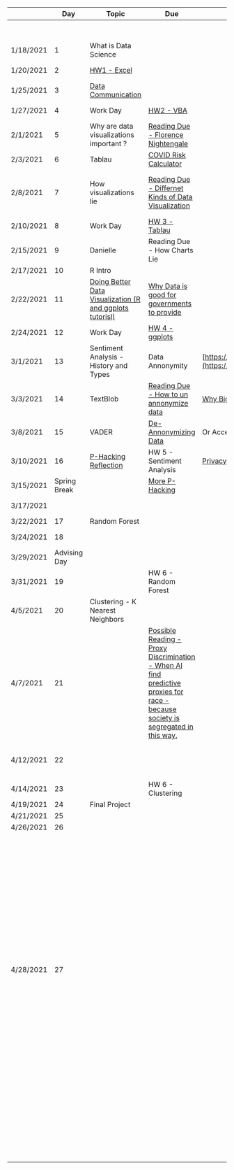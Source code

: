 |            | Day           | Topic                                                     | Due                                                                                                                               |                                                      |                                                      |   |   | In Data Science 2                                                                              |                                                                                                                                                                                                                                                                                                                                        |
|------------|---------------|-----------------------------------------------------------|-----------------------------------------------------------------------------------------------------------------------------------|------------------------------------------------------|------------------------------------------------------|---|---|------------------------------------------------------------------------------------------------|----------------------------------------------------------------------------------------------------------------------------------------------------------------------------------------------------------------------------------------------------------------------------------------------------------------------------------------|
|            |               |                                                           |                                                                                                                                   |                                                      | [https://classroom.google.com/u/0/c/NDQ0NzcyODkzNjk4](https://classroom.google.com/u/0/c/NDQ0NzcyODkzNjk4)  |   |   |                                                                                                |                                                                                                                                                                                                                                                                                                                                        |
| 1/18/2021  | 1             |  What is Data Science                                     |                                                                                                                                   |                                                      | [https://arielcwebster.github.io/DataScience/](https://arielcwebster.github.io/DataScience/)         |   |   | R                                                                                              | Apache Pig                                                                                                                                                                                                                                                                                                                             |
| 1/20/2021  | 2             | [HW1 - Excel](https://docs.google.com/document/d/1g8eOYNe9sDmrstRgvFRZBskxjaIaD7Za4lFXSgPPkVw/edit)                                               |                                                                                                                                   |                                                      |                                                      |   | Nueral Networks | Hadoop                                                                                         |
| 1/25/2021  | 3             | [Data Communication](https://docs.google.com/document/d/1PTe_eezbRdZcxIOODyiQzDM4vtjVNJkVDC_7vZQSoZE/edit)                                        |                                                                                                                                   |                                                      |                                                      |   |   | SQL                                                                                            |                                                                                                                                                                                                                                                                                                                                        |
| 1/27/2021  | 4             | Work Day                                                  | [HW2 - VBA](https://docs.google.com/document/d/1bTkmUon_Kq6_DupNw2Szh-T4rFGqzeA2aIIBy7m1yhk/edit)                                                                                                                         |                                                      |                                                      |   |   | D3 - Java Script - probably should have done first semester as part of a unit on HTML          |                                                                                                                                                                                                                                                                                                                                        |
| 2/1/2021   | 5             | Why are data visualizations important ?                   | [Reading Due - Florence Nightengale](https://docs.google.com/forms/d/1FBgScIpV9Vpa-jb1nlWuoCqOxFE7v5SmQtacpFHpIq8/edit)                                                                                                |                                                      |                                                      |   |   | Tablau                                                                                         |                                                                                                                                                                                                                                                                                                                                        |
| 2/3/2021   | 6             | Tablau                                                    | [COVID Risk Calculator](https://www.nytimes.com/2021/12/30/style/covid-risk-calculator.html)                                                                                                             |                                                      |                                                      |   |   | Julia                                                                                          |                                                                                                                                                                                                                                                                                                                                        |
| 2/8/2021   | 7             | How visualizations lie                                    | [Reading Due - Differnet Kinds of Data Visualization](https://github.com/arielcwebster/DataScience/blob/main/visualdatacommunication.pdf)                                                                               |                                                      |                                                      |   |   | [Data cleaning part 2 - https://github.com/JohnDickerson/cmsc320-fall2018/tree/master/project1](https://github.com/JohnDickerson/cmsc320-fall2018/tree/master/project1)  |                                                                                                                                                                                                                                                                                                                                        |
| 2/10/2021  | 8             | Work Day                                                  | [HW 3 - Tablau](https://docs.google.com/document/d/1bta4t39rpvl-kXgO2pmZPGypWnYyBbiyzCPek9kxv9E/edit)                                                                                                                     |                                                      |                                                      |   |   |                                                                                                |                                                                                                                                                                                                                                                                                                                                        |
| 2/15/2021  | 9             | Danielle                                                  | Reading Due - How Charts Lie                                                                                                      |                                                      |                                                      |   |   | Sentiment Analysis                                                                             |                                                                                                                                                                                                                                                                                                                                        |
| 2/17/2021  | 10            | R Intro                                                   |                                                                                                                                   |                                                      |                                                      |   |   | VADER Sentiment Analysis                                                                       |                                                                                                                                                                                                                                                                                                                                        |
| 2/22/2021  | 11            | [Doing Better Data Visualization (R and ggplots tutorisl)](https://github.com/arielcwebster/DataScience/blob/main/Doing%20Better%20Data%20Visualization%20_%20Enhanced%20Reader.pdf)  | [Why Data is good for governments to provide](https://www.theguardian.com/local-government-network/2013/oct/21/open-data-us-san-francisco)                                                                                       |                                                      |                                                      |   |   | TextBlob Sentiment Analysis (In Book 12.2)                                                     |                                                                                                                                                                                                                                                                                                                                        |
| 2/24/2021  | 12            | Work Day                                                  | [HW 4 - ggplots](https://docs.google.com/document/u/0/d/1TXkdIoYaQrT3uLCqSY_RbHr2jYbZPsTP4KwXppt2sN0/edit)                                                                                                                    |                                                      |                                                      |   |   | In DS2 maybe make them do machine learning for sentiment analysis                              |                                                                                                                                                                                                                                                                                                                                        |
| 3/1/2021   | 13            | Sentiment Analysis - History and Types                    | Data Annonymity                                                                                                                   | [https://www.science.org/doi/10.1126/science.1256297](https://www.science.org/doi/10.1126/science.1256297)  |                                                      |   |   |                                                                                                |                                                                                                                                                                                                                                                                                                                                        |
| 3/3/2021   | 14            | TextBlob                                                  | [Reading Due - How to un annonymize data](https://www.theguardian.com/technology/2019/jul/23/anonymised-data-never-be-anonymous-enough-study-finds)                                                                                           | [Why Big Data Helps Science](https://gigaom.com/2011/11/08/for-science-big-data-is-the-microscope-of-the-21st-century/)                           |                                                      |   |   |                                                                                                |                                                                                                                                                                                                                                                                                                                                        |
| 3/8/2021   | 15            | VADER                                                     | [De-Annonymizing Data](https://www.nature.com/articles/s41467-019-10933-3)                                                                                                              | Or Access and more Data base stuff                   |                                                      |   |   | Coursera Data Science Ethics                                                                   |                                                                                                                                                                                                                                                                                                                                        |
| 3/10/2021  | 16            | [P-Hacking Reflection](https://rss.onlinelibrary.wiley.com/doi/epdf/10.1111/1740-9713.01505)                                      | HW 5 - Sentiment Analysis                                                                                                         | [Privacy Concerns with Big Data](https://vartree.blogspot.com/2014/04/i-know-where-you-were-last-summer.html)                       |                                                      |   |   | Data Privacy                                                                                   |                                                                                                                                                                                                                                                                                                                                        |
| 3/15/2021  | Spring Break  |                                                           | [More P-Hacking](https://rss.onlinelibrary.wiley.com/doi/10.1111/1740-9713.01554)                                                                                                                    |                                                      |                                                      |   |   |                                                                                                |                                                                                                                                                                                                                                                                                                                                        |
| 3/17/2021  |               |                                                           |                                                                                                                                   |                                                      |                                                      |   |   | Analyze data using tools like Spark, MongoDB and Cassandra.                                    |                                                                                                                                                                                                                                                                                                                                        |
| 3/22/2021  | 17            | Random Forest                                             |                                                                                                                                   |                                                      |                                                      |   |   |                                                                                                |                                                                                                                                                                                                                                                                                                                                        |
| 3/24/2021  | 18            |                                                           |                                                                                                                                   |                                                      |                                                      |   |   | Talk about the difference between supervised and unsupervised learning                         |                                                                                                                                                                                                                                                                                                                                        |
| 3/29/2021  | Advising Day  |                                                           |                                                                                                                                   |                                                      |                                                      |   |   |                                                                                                |                                                                                                                                                                                                                                                                                                                                        |
| 3/31/2021  | 19            |                                                           | HW 6 - Random Forest                                                                                                              |                                                      |                                                      |   |   | [Ethics](https://www.coursera.org/learn/data-science-ethics/supplement/fnK43/what-are-ethics-introduction)                                                                                         |                                                                                                                                                                                                                                                                                                                                        |
| 4/5/2021   | 20            | Clustering - K Nearest Neighbors                          |                                                                                                                                   |                                                      |                                                      |   |   | History, Concept of Informed Consent                                                           |                                                                                                                                                                                                                                                                                                                                        |
| 4/7/2021   | 21            |                                                           | [Possible Reading - Proxy Discrimination - When AI find predictive proxies for race - because society is segregated in this way. ](https://ilr.law.uiowa.edu/print/volume-105-issue-3/proxy-discrimination-in-the-age-of-artificial-intelligence-and-big-data)  |                                                      |                                                      |   |   | Data Ownership                                                                                 | Data Citation                                                                                                                                                                                                                                                                                                                          |
| 4/12/2021  | 22            |                                                           |                                                                                                                                   |                                                      |                                                      |   |   | Privacy                                                                                        | Touched on in Semester one but no lectures                                                                                                                                                                                                                                                                                             |
| 4/14/2021  | 23            |                                                           | HW 6 - Clustering                                                                                                                 |                                                      |                                                      |   |   | Anonymity                                                                                      |                                                                                                                                                                                                                                                                                                                                        |
| 4/19/2021  | 24            | Final Project                                             |                                                                                                                                   |                                                      |                                                      |   |   | Data Validity                                                                                  |                                                                                                                                                                                                                                                                                                                                        |
| 4/21/2021  | 25            |                                                           |                                                                                                                                   |                                                      |                                                      |   |   | Algorithmic Fairness                                                                           |                                                                                                                                                                                                                                                                                                                                        |
| 4/26/2021  | 26            |                                                           |                                                                                                                                   |                                                      |                                                      |   |   | Societal Consequences                                                                          |                                                                                                                                                                                                                                                                                                                                        |
| 4/28/2021  | 27            |                                                           |                                                                                                                                   |                                                      |                                                      |   |   | Code of ethics                                                                                 |  - Write your own code of ethics for data science. Data science is still a young field and we are still trying to define the basic norms of socially acceptable behavior. Use what you have learned in this course to write your own norms around one of the following subfilds of data Science: Visualization, Data Aquisition, ....  |
|            |               |                                                           |                                                                                                                                   |                                                      |                                                      |   |   |                                                                                                | What are counter arguments for each ethical rule you propose                                                                                                                                                                                                                                                                           |

